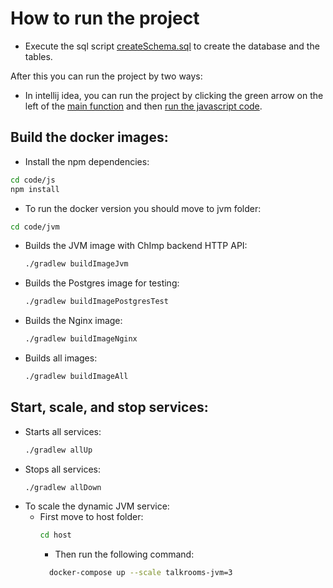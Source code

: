 # How to run the project

- Execute the sql script [createSchema.sql](repository-jdbi/src/main/sql/createSchema.sql) to create the database and the tables.

After this you can run the project by two ways:
- In intellij idea, you can run the project by clicking the green arrow on the left of the 
[main function](host/src/main/kotlin/pt/isel/talkRooms/TalkRoomsApplication.kt)
and then [run the javascript code](../js/README.md).

## Build the docker images:

- Install the npm dependencies:
```bash
cd code/js
npm install
```

- To run the docker version you should move to jvm folder:

```bash 
cd code/jvm
 ``` 
- Builds the JVM image with ChImp backend HTTP API:
  ```bash
  ./gradlew buildImageJvm
  ```
- Builds the Postgres image for testing:
  ```bash
  ./gradlew buildImagePostgresTest
  ```
- Builds the Nginx image:
  ```bash
  ./gradlew buildImageNginx
  ```
- Builds all images:
  ```bash
  ./gradlew buildImageAll
  ```

## Start, scale, and stop services:
- Starts all services:
  ```bash
  ./gradlew allUp
  ```
- Stops all services:
  ```bash
  ./gradlew allDown
  ```
- To scale the dynamic JVM service:
  - First move to host folder:
    ```bash
    cd host
    ```
    - Then run the following command:
    ```bash
      docker-compose up --scale talkrooms-jvm=3
    ```
